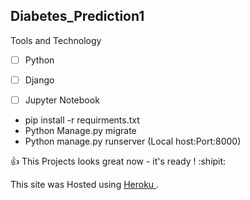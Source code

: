 ## Diabetes_Prediction1

Tools and Technology 

- [ ] Python
- [ ] Django
- [ ] Jupyter Notebook


- pip install -r requirments.txt
- Python Manage.py migrate
- Python manage.py runserver (Local host:Port:8000)


:+1: This Projects looks great now - it's ready ! :shipit:

This site was Hosted using [Heroku ](https://diabetesprediction523.herokuapp.com/).

      
